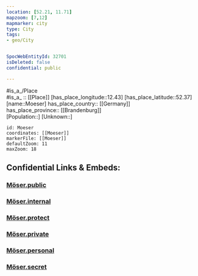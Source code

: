 ```yaml
---
location: [52.21, 11.71] 
mapzoom: [7,12] 
mapmarker: city 
type: City
tags:
- geo/City


SpocWebEntityId: 32701
isDeleted: false
confidential: public

---
```

#is_a_/Place  
#is_a_ :: [[Place]] 
[has_place_longitude::12.43] 
[has_place_latitude::52.37] 
[name::Moeser] 
has_place_country:: [[Germany]]  
has_place_province:: [[Brandenburg]]  
[Population::] 
[Unknown::] 


```leaflet
id: Moeser
coordinates: [[Moeser]] 
markerFile: [[Moeser]] 
defaultZoom: 11 
maxZoom: 18
```


## Confidential Links & Embeds: 

### [Möser.public](/_public/\Earth\Continent\Europe\Europe~Central\Germany\Germany~East\Sachsen-Anhalt\counties~SA\Jerichower_Land\cities~Jerichower_LandMöser.public.md) 

### [Möser.internal](/_internal/\Earth\Continent\Europe\Europe~Central\Germany\Germany~East\Sachsen-Anhalt\counties~SA\Jerichower_Land\cities~Jerichower_LandMöser.internal.md) 

### [Möser.protect](/_protect/\Earth\Continent\Europe\Europe~Central\Germany\Germany~East\Sachsen-Anhalt\counties~SA\Jerichower_Land\cities~Jerichower_LandMöser.protect.md) 

### [Möser.private](/_private/\Earth\Continent\Europe\Europe~Central\Germany\Germany~East\Sachsen-Anhalt\counties~SA\Jerichower_Land\cities~Jerichower_LandMöser.private.md) 

### [Möser.personal](/_personal/\Earth\Continent\Europe\Europe~Central\Germany\Germany~East\Sachsen-Anhalt\counties~SA\Jerichower_Land\cities~Jerichower_LandMöser.personal.md) 

### [Möser.secret](/_secret/\Earth\Continent\Europe\Europe~Central\Germany\Germany~East\Sachsen-Anhalt\counties~SA\Jerichower_Land\cities~Jerichower_LandMöser.secret.md)

